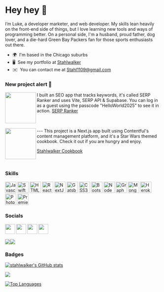 Hey hey 👋
===========================

I’m Luke, a developer marketer, and web developer. My skills lean heavily on the front-end side of things, but I love learning new tools and ways of programming better. On a personal side, I'm a husband, proud father, dog lover, and a die-hard Green Bay Packers fan for those sports enthusiasts out there.

* 🌍  I'm based in the Chicago suburbs
* 🖥️  See my portfolio at [Stahlwalker](http://stahlwalker.org/)
* ✉️  You can contact me at [Stahl1109@gmail.com](mailto:Stahl1109@gmail.com)

### New project alert 🚨

<img align="left" width="100" height="100" src="https://avatars.githubusercontent.com/u/34724717?s=280&v=4">

I built an SEO app that tracks keywords, it's called SERP Ranker and uses Vite, SERP API & Supabase. You can log in as a guest using the passcode "HelloWorld2025" to see it in action. 
[SERP Ranker](https://seo-rank-tracker-iota.vercel.app/)

<br>

<br>
---
<img align="left" width="100" height="100" src="https://cookblog.vercel.app/images/Star_wars_Lightsaber_utensils.png">
This project is a Next.js app built using Contentful's content management platform, and it's a Star Wars themed cookbook. Check it out if you are hungry and enjoy.

[Stahlwalker Cookbook](https://cookblog.vercel.app/)

<br>

### Skills

<p align="left">
<a href="https://developer.mozilla.org/en-US/docs/Web/JavaScript" target="_blank" rel="noreferrer"><img src="https://raw.githubusercontent.com/danielcranney/readme-generator/main/public/icons/skills/javascript-colored.svg" width="36" height="36" alt="Javascript" /></a>
<a href="https://developer.apple.com/swift/" target="_blank" rel="noreferrer"><img src="https://raw.githubusercontent.com/danielcranney/readme-generator/main/public/icons/skills/swift-colored.svg" width="36" height="36" alt="Swift" /></a>
<a href="https://developer.mozilla.org/en-US/docs/Glossary/HTML5" target="_blank" rel="noreferrer"><img src="https://raw.githubusercontent.com/danielcranney/readme-generator/main/public/icons/skills/html5-colored.svg" width="36" height="36" alt="HTML5" /></a>
<a href="https://reactjs.org/" target="_blank" rel="noreferrer"><img src="https://raw.githubusercontent.com/danielcranney/readme-generator/main/public/icons/skills/react-colored.svg" width="36" height="36" alt="React" /></a>
<a href="https://nextjs.org/docs" target="_blank" rel="noreferrer"><img src="https://raw.githubusercontent.com/danielcranney/readme-generator/main/public/icons/skills/nextjs-colored.svg" width="36" height="36" alt="NextJs" /></a>
<a href="https://www.gatsbyjs.com/" target="_blank" rel="noreferrer"><img src="https://raw.githubusercontent.com/danielcranney/readme-generator/main/public/icons/skills/gatsby-colored.svg" width="36" height="36" alt="Gatsby" /></a>
<a href="https://www.w3.org/TR/CSS/#css" target="_blank" rel="noreferrer"><img src="https://raw.githubusercontent.com/danielcranney/readme-generator/main/public/icons/skills/css3-colored.svg" width="36" height="36" alt="CSS3" /></a>
<a href="https://getbootstrap.com/" target="_blank" rel="noreferrer"><img src="https://raw.githubusercontent.com/danielcranney/readme-generator/main/public/icons/skills/bootstrap-colored.svg" width="36" height="36" alt="Bootstrap" /></a>
<a href="https://nodejs.org/en/" target="_blank" rel="noreferrer"><img src="https://raw.githubusercontent.com/danielcranney/readme-generator/main/public/icons/skills/nodejs-colored.svg" width="36" height="36" alt="NodeJS" /></a>
<a href="https://graphql.org/" target="_blank" rel="noreferrer"><img src="https://raw.githubusercontent.com/danielcranney/readme-generator/main/public/icons/skills/graphql-colored.svg" width="36" height="36" alt="GraphQL" /></a>
<a href="https://www.mongodb.com/" target="_blank" rel="noreferrer"><img src="https://raw.githubusercontent.com/danielcranney/readme-generator/main/public/icons/skills/mongodb-colored.svg" width="36" height="36" alt="MongoDB" /></a>
<a href="https://www.heroku.com/" target="_blank" rel="noreferrer"><img src="https://raw.githubusercontent.com/danielcranney/readme-generator/main/public/icons/skills/heroku-colored.svg" width="36" height="36" alt="Heroku" /></a>
<a href="https://www.adobe.com/uk/products/photoshop.html" target="_blank" rel="noreferrer"><img src="https://raw.githubusercontent.com/danielcranney/readme-generator/main/public/icons/skills/photoshop-colored.svg" width="36" height="36" alt="Photoshop" /></a>
<a href="https://www.adobe.com/uk/products/premiere.html" target="_blank" rel="noreferrer"><img src="https://raw.githubusercontent.com/danielcranney/readme-generator/main/public/icons/skills/premierepro-colored.svg" width="36" height="36" alt="Premiere Pro" /></a>
</p>

### Socials

<p align="left"> <a href="https://www.dev.to/stahlwalker" target="_blank" rel="noreferrer"><img src="https://raw.githubusercontent.com/danielcranney/readme-generator/main/public/icons/socials/devdotto.svg" width="32" height="32" /></a> <a href="https://www.linkedin.com/in/lucasstahl" target="_blank" rel="noreferrer"><img src="https://raw.githubusercontent.com/danielcranney/readme-generator/main/public/icons/socials/linkedin.svg" width="32" height="32" /></a> <a href="http://www.medium.com/@Stahlwalker" target="_blank" rel="noreferrer"><img src="https://raw.githubusercontent.com/danielcranney/readme-generator/main/public/icons/socials/medium.svg" width="32" height="32" /></a> <a href="https://www.twitter.com/lucasstahl11" target="_blank" rel="noreferrer"><img src="https://raw.githubusercontent.com/danielcranney/readme-generator/main/public/icons/socials/twitter.svg" width="32" height="32" /></a></p>

<a href="https://www.twitter.com/lucasstahl11" target="_blank" rel="noreferrer"><img
src="https://img.shields.io/twitter/follow/lucasstahl11?logo=twitter&style=for-the-badge&color=facc15&labelColor=27272a"
/></a><a href="https://www.github.com/stahlwalker" target="_blank" rel="noreferrer"><img
src="https://img.shields.io/github/followers/stahlwalker?logo=github&style=for-the-badge&color=facc15&labelColor=27272a" /></a>

### Badges

<a href="http://www.github.com/stahlwalker"><img src="https://github-readme-stats.vercel.app/api?username=stahlwalker&show_icons=true&hide=&count_private=true&title_color=14b8a6&text_color=ffffff&icon_color=facc15&bg_color=27272a&hide_border=true&show_icons=true" alt="stahlwalker's GitHub stats" /></a>

<a href="http://www.github.com/stahlwalker"><img src="https://github-readme-streak-stats.herokuapp.com/?user=stahlwalker&stroke=ffffff&background=27272a&ring=14b8a6&fire=14b8a6&currStreakNum=ffffff&currStreakLabel=14b8a6&sideNums=ffffff&sideLabels=ffffff&dates=ffffff&hide_border=true" /></a>

<a href="https://github.com/stahlwalker" align="left"><img src="https://github-readme-stats.vercel.app/api/top-langs/?username=stahlwalker&langs_count=10&title_color=14b8a6&text_color=ffffff&icon_color=facc15&bg_color=27272a&hide_border=true&locale=en&custom_title=Top%20%Languages" alt="Top Languages" /></a>

